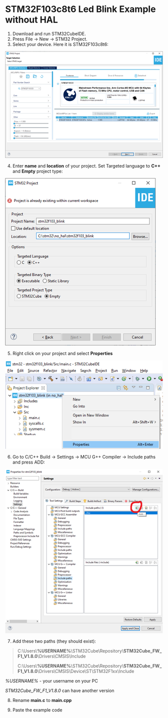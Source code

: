 # STM32F103c8t6 Led Blink Example without HAL
1. Download and run STM32CubeIDE.
2. Press File -> New -> STM32 Project.
3. Select your device. Here it is STM32F103c8t6:

![Create project](https://raw.githubusercontent.com/teterevlev/STM32_No_HAL/main/Examples/stm32f103_blink/Images/1.create.png)

4. Enter **name** and **location** of your project. Set Targeted language to **C++** and **Empty** project type:

![Create project](https://raw.githubusercontent.com/teterevlev/STM32_No_HAL/main/Examples/stm32f103_blink/Images/2.configure.png)

5. Right click on your project and select **Properties**

![Create project](https://raw.githubusercontent.com/teterevlev/STM32_No_HAL/main/Examples/stm32f103_blink/Images/3.properties.png)

6. Go to C/C++ Build -> Settings -> MCU G++ Compiler -> Include paths and press ADD:

![Create project](https://raw.githubusercontent.com/teterevlev/STM32_No_HAL/main/Examples/stm32f103_blink/Images/4.settings.png)

7. Add these two paths (they should exist):

> C:\Users\\**%USERNAME%**\STM32Cube\Repository\\**STM32Cube_FW_F1_V1.8.0**\Drivers\CMSIS\Include
>
> C:\Users\\**%USERNAME%**\STM32Cube\Repository\\**STM32Cube_FW_F1_V1.8.0**\Drivers\CMSIS\Device\ST\STM32F1xx\Include

*%USERNAME%* - your username on your PC

*STM32Cube_FW_F1_V1.8.0* can have another version

8. Rename **main.c** to **main.cpp**

9. Paste the example code
